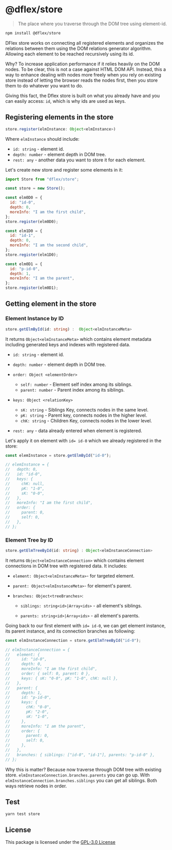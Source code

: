 # @dflex/store

> The place where you traverse through the DOM tree using element-id.

```bash
npm install @dflex/store
```

DFlex store works on connecting all registered elements and organizes the
relations between them using the DOM relations generator algorithm. Allowing
each element to be reached recursively using its id.

Why? To increase application performance if it relies heavily on the DOM nodes. To
be clear, this is not a case against HTML DOM API. Instead, this a way to
enhance dealing with nodes more freely when you rely on existing store instead
of letting the browser reads the nodes first, then you store them to do whatever
you want to do.

Giving this fact, the Dflex store is built on what you already have and you can
easily access: `id`, which is why ids are used as keys.

## Registering elements in the store

```ts
store.register(elmInstance: Object<elmInstance>)
```

Where `elmInstance` should include:

- `id: string` - element id.
- `depth: number` - element depth in DOM tree.
- `rest: any` - another data you want to store it for each element.

Let's create new store and register some elements in it:

```js
import Store from "dflex/store";

const store = new Store();

const elm0D0 = {
  id: "id-0",
  depth: 0,
  moreInfo: "I am the first child",
};
store.register(elm0D0);

const elm1D0 = {
  id: "id-1",
  depth: 0,
  moreInfo: "I am the second child",
};
store.register(elm1D0);

const elm0D1 = {
  id: "p-id-0",
  depth: 1,
  moreInfo: "I am the parent",
};
store.register(elm0D1);
```

## Getting element in the store

### Element Instance by ID

```ts
store.getElmById(id: string) :  Object<elmInstanceMeta>
```

It returns `Object<elmInstanceMeta>` which contains element metadata including
generated keys and indexes with registered data.

- `id: string` - element id.

- `depth: number` - element depth in DOM tree.

- `order: Object <elementOrder>`

  - `self: number` - Element self index among its siblings.
  - `parent: number` - Parent index among its siblings.

- `keys: Object <relationKey>`

  - `sK: string` - Siblings Key, connects nodes in the same level.
  - `pK: string` - Parent key, connects nodes in the higher level.
  - `chK: string` - Children Key, connects nodes in the lower level.

- `rest: any` - data already entered when element is registered.

Let's apply it on element with `id= id-0` which we already registered in the
store:

```js
const elemInstance = store.getElmById("id-0");

// elemInstance = {
//   depth: 0,
//   id: "id-0",
//   keys: {
//     chK: null,
//     pK: "1-0",
//     sK: "0-0",
//   },
//   moreInfo: "I am the first child",
//   order: {
//     parent: 0,
//     self: 0,
//   },
// };
```

### Element Tree by ID

```ts
store.getElmTreeById(id: string) : Object<elmInstanceConnection>
```

It returns `Object<elmInstanceConnection>` which contains element connections in DOM tree with
registered data. It includes:

- `element: Object<elmInstanceMeta>`- for targeted element.

- `parent: Object<elmInstanceMeta>`- for element's parent.

- `branches: Object<treeBranches>`:

  - `siblings: string<id>|Array<ids>` - all element's siblings.

  - `parents: string<id>|Array<ids>` - all element's parents.

Going back to our first element with `id= id-0`, we can get element instance, its parent instance,
and its connection branches as following:

```js
const elmInstanceConnection = store.getElmTreeById("id-0");

// elmInstanceConnection = {
//   element: {
//     id: "id-0",
//     depth: 0,
//     moreInfo: "I am the first child",
//     order: { self: 0, parent: 0 },
//     keys: { sK: "0-0", pK: "1-0", chK: null },
//   },
//   parent: {
//     depth: 1,
//     id: "p-id-0",
//     keys: {
//       chK: "0-0",
//       pK: "2-0",
//       sK: "1-0",
//     },
//     moreInfo: "I am the parent",
//     order: {
//       parent: 0,
//       self: 0,
//     },
//   },
//   branches: { siblings: ["id-0", "id-1"], parents: "p-id-0" },
// };
```

Why this is matter? Because now traverse through DOM tree with existing store.
`elmInstanceConnection.branches.parents` you can go up. With
`elmInstanceConnection.branches.siblings` you can get all siblings. Both ways retrieve nodes in order.

## Test

```sh
yarn test store
```

## License

This package is licensed under the [GPL-3.0 License](https://github.com/jalal246/dflex/tree/master/packages/store/LICENSE)
